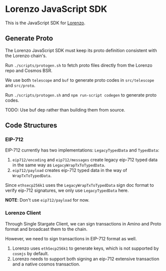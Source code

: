 # Lorenzo JavaScript SDK

This is the JavaScript SDK for [Lorenzo](https://github.com/Lorenzo-Protocol/lorenzo).

## Generate Proto

The Lorenzo JavaScript SDK must keep its proto definition consistent with the Lorenzo chain's.

Run `./scripts/protogen.sh` to fetch proto files directly from the Lorenzo repo and Cosmos BSR.

We use both `telescope` and `buf` to generate proto codes in `src/telescope` and `src/proto`.

Run `./scripts/protogen.sh` and `npm run-script codegen` to generate proto codes.

TODO: Use buf dep rather than building them from source.

## Code Structures

### EIP-712

EIP-712 currently has two implementations: `LegacyTypedData` and `TypedData`:

1. `eip712/encoding` and `eip712/messages` create legacy eip-712 typed data in the same way as `LegacyWrapTxToTypedData`.
2. `eip712/payload` creates eip-712 typed data in the way of `WrapTxToTypedData`.

Since `ethsecp256k1` uses the `LegacyWrapTxToTypedData` sign doc format to verify eip-712 signatures, we only use `LegacyTypedData` here.

**NOTE**: Don't use `eip712/payload` for now.

### Lorenzo Client

Through Single Stargate Client, we can sign transactions in Amino and Proto format and broadcast them to the chain.

However, we need to sign transactions in EIP-712 format as well.

1. Lorenzo uses `ethSecp256k1` to generate keys, which is not supported by `cosmjs` by default.
2. Lorenzo needs to support both signing an eip-712 extensive transaction and a native cosmos transaction.